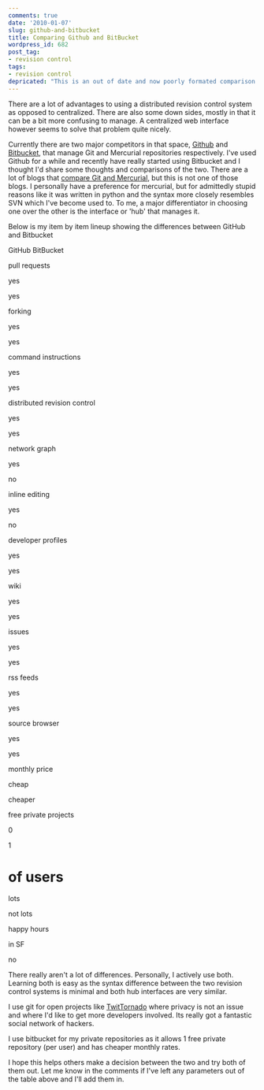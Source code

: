 ```yaml
---
comments: true
date: '2010-01-07'
slug: github-and-bitbucket
title: Comparing Github and BitBucket
wordpress_id: 682
post_tag:
- revision control
tags:
- revision control
depricated: "This is an out of date and now poorly formated comparison.  At Chartio we use Bitbucket because it had free private repositiories when I started and had no money.  I now find them both to be sufficiently functional and equal in most ways."
---
```

There are a lot of advantages to using a distributed revision control system as opposed to centralized.  There are also some down sides, mostly in that it can be a bit more confusing to manage.  A centralized web interface however seems to solve that problem quite nicely.

Currently there are two major competitors in that space, [Github](http://github.com) and [Bitbucket](http://bitbucket.org/), that manage Git and Mercurial repositories respectively.  I've used Github for a while and recently have really started using Bitbucket and I thought I'd share some thoughts and comparisons of the two.  There are a lot of blogs that [compare Git and Mercurial](http://importantshock.wordpress.com/2008/08/07/git-vs-mercurial/), but this is not one of those blogs.  I personally have a preference for mercurial, but for admittedly stupid reasons like it was written in python and the syntax more closely resembles SVN which I've become used to.  To me, a major differentiator in choosing one over the other is the interface or 'hub' that manages it.

Below is my item by item lineup showing the differences between GitHub and Bitbucket

GitHub
BitBucket





pull requests


yes


yes






forking


yes


yes






command instructions


yes


yes






distributed revision control


yes


yes






network graph


yes


no






inline editing


yes


no






developer profiles


yes


yes






wiki


yes


yes






issues


yes


yes






rss feeds


yes


yes






source browser


yes


yes






monthly price


cheap


cheaper






free private projects


0


1






# of users


lots


not lots






happy hours


in SF


no




There really aren't a lot of differences.  Personally, I actively use both.  Learning both is easy as the syntax difference between the two revision control systems is minimal and both hub interfaces are very similar.

I use git for open projects like [TwitTornado](http://github.com/godavemon/TwitTornado) where privacy is not an issue and where I'd like to get more developers involved. Its really got a fantastic social network of hackers.

I use bitbucket for my private repositories as it allows 1 free private repository (per user) and has cheaper monthly rates.

I hope this helps others make a decision between the two and try both of them out.  Let me know in the comments if I've left any parameters out of the table above and I'll add them in.

